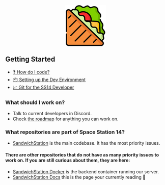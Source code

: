 <img src="en/assets/images/sandwich.png" width=128 style="margin-left:auto;margin-right:auto;display:block"/>

## Getting Started

- [:question: How do I code?](en/general-development/setup/howdoicode.md)
- [:package: Setting up the Dev Environment](en/general-development/setup/setting-up-a-development-environment.md)
- [:chart_with_upwards_trend: Git for the SS14 Developer](en/general-development/setup/git-for-the-ss14-developer.md)


### What should I work on?

* Talk to current developers in Discord.
* Check [the roadmap](https://trello.com/b/vNj28tK2/sandwichstation) for anything you can work on.

### What repositories are part of Space Station 14?
* [SandwichStation](https://github.com/SandwichStation/SandwichStation) is the main codebase. It has the most priority issues.

#### There are other repositories that do not have as many priority issues to work on. If you are still curious about them, they are here:
* [SandwichStation Docker](https://github.com/SandwichStation/SandwichStation-Docker) is the backend container running our server.
* [SandwichStation Docs](https://github.com/SandwichStation/docs) this is the page your currently reading :wave:

